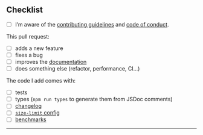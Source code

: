 <!-- Thanks for your contribution! -->

## Checklist

- [ ] I’m aware of the [contributing guidelines](https://github.com/frontacles/frontacles/blob/main/CONTRIBUTING.md) and [code of conduct](https://github.com/frontacles/frontacles/blob/main/CODE_OF_CONDUCT.md).

This pull request:

- [ ] adds a new feature
- [ ] fixes a bug
- [ ] improves the [documentation](https://github.com/frontacles/frontacles/blob/main/README.md)
- [ ] does something else (refactor, performance, CI…)

The code I add comes with:

- [ ] tests
- [ ] types (`npm run types` to generate them from JSDoc comments)
- [ ] [changelog](https://github.com/frontacles/frontacles/blob/main/CHANGELOG.md)
- [ ] [`size-limit` config](https://github.com/frontacles/frontacles/blob/main/.size-limit.json)
- [ ] [benchmarks](https://github.com/frontacles/frontacles/blob/main/CONTRIBUTING.md#benchmarks)

<!-- If you are not familiar with everything, you can still submit a pull request. -->

---

